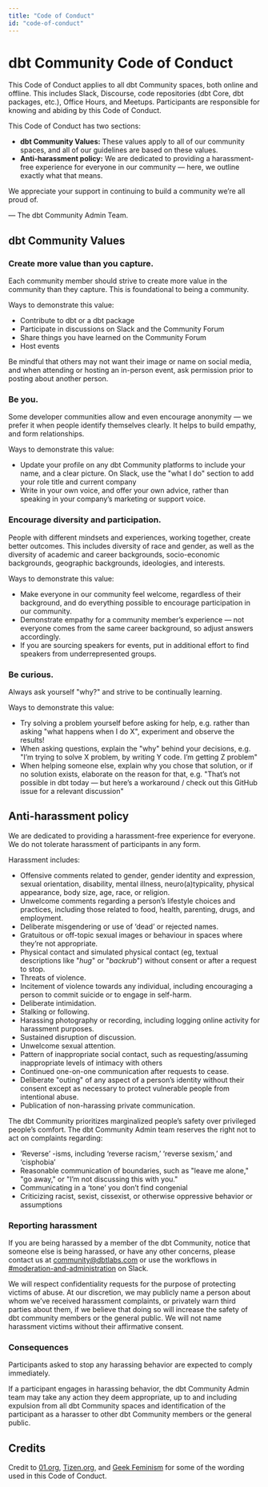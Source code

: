```yaml
---
title: "Code of Conduct"
id: "code-of-conduct"
---
```


# dbt Community Code of Conduct

This Code of Conduct applies to all dbt Community spaces, both online and offline. This includes Slack, Discourse, code repositories (dbt Core, dbt packages, etc.), Office Hours, and Meetups. Participants are responsible for knowing and abiding by this Code of Conduct.

This Code of Conduct has two sections:

- **dbt Community Values:** These values apply to all of our community spaces, and all of our guidelines are based on these values.
- **Anti-harassment policy:**  We are dedicated to providing a harassment-free experience for everyone in our community — here, we outline exactly what that means.

We appreciate your support in continuing to build a community we’re all proud of.

— The dbt Community Admin Team.

## dbt Community Values
### Create more value than you capture.

Each community member should strive to create more value in the community than they capture. This is foundational to being a community.

Ways to demonstrate this value:

- Contribute to dbt or a dbt package
- Participate in discussions on Slack and the Community Forum
- Share things you have learned on the Community Forum
- Host events

Be mindful that others may not want their image or name on social media, and when attending or hosting an in-person event, ask permission prior to posting about another person.

### Be you.

Some developer communities allow and even encourage anonymity — we prefer it when people identify themselves clearly. It helps to build empathy, and form relationships.

Ways to demonstrate this value:

- Update your profile on any dbt Community platforms to include your name, and a clear picture. On Slack, use the "what I do" section to add your role title and current company
- Write in your own voice, and offer your own advice, rather than speaking in your company’s marketing or support voice.

### Encourage diversity and participation.

People with different mindsets and experiences, working together, create better outcomes. This includes diversity of race and gender, as well as the diversity of academic and career backgrounds, socio-economic backgrounds, geographic backgrounds, ideologies, and interests.

Ways to demonstrate this value:

- Make everyone in our community feel welcome, regardless of their background, and do everything possible to encourage participation in our community.
- Demonstrate empathy for a community member’s experience — not everyone comes from the same career background, so adjust answers accordingly.
- If you are sourcing speakers for events, put in additional effort to find speakers from underrepresented groups.

### Be curious.

Always ask yourself "why?" and strive to be continually learning.

Ways to demonstrate this value:

- Try solving a problem yourself before asking for help, e.g. rather than asking "what happens when I do X", experiment and observe the results!
- When asking questions, explain the "why" behind your decisions, e.g. "I’m trying to solve X problem, by writing Y code. I’m getting Z problem"
- When helping someone else, explain why you chose that solution, or if no solution exists, elaborate on the reason for that, e.g. "That’s not possible in dbt today — but here’s a workaround / check out this GitHub issue for a relevant discussion"

## Anti-harassment policy

We are dedicated to providing a harassment-free experience for everyone. We do not tolerate harassment of participants in any form.

Harassment includes:

- Offensive comments related to gender, gender identity and expression, sexual orientation, disability, mental illness, neuro(a)typicality, physical appearance, body size, age, race, or religion.
- Unwelcome comments regarding a person’s lifestyle choices and practices, including those related to food, health, parenting, drugs, and employment.
- Deliberate misgendering or use of ‘dead’ or rejected names.
- Gratuitous or off-topic sexual images or behaviour in spaces where they’re not appropriate.
- Physical contact and simulated physical contact (eg, textual descriptions like "*hug*" or "*backrub*") without consent or after a request to stop.
- Threats of violence.
- Incitement of violence towards any individual, including encouraging a person to commit suicide or to engage in self-harm.
- Deliberate intimidation.
- Stalking or following.
- Harassing photography or recording, including logging online activity for harassment purposes.
- Sustained disruption of discussion.
- Unwelcome sexual attention.
- Pattern of inappropriate social contact, such as requesting/assuming inappropriate levels of intimacy with others
- Continued one-on-one communication after requests to cease.
- Deliberate "outing" of any aspect of a person’s identity without their consent except as necessary to protect vulnerable people from intentional abuse.
- Publication of non-harassing private communication.

The dbt Community prioritizes marginalized people’s safety over privileged people’s comfort. The dbt Community Admin team reserves the right not to act on complaints regarding:

- ‘Reverse’ -isms, including ‘reverse racism,’ ‘reverse sexism,’ and ‘cisphobia’
- Reasonable communication of boundaries, such as "leave me alone," "go away," or "I’m not discussing this with you."
- Communicating in a ‘tone’ you don’t find congenial
- Criticizing racist, sexist, cissexist, or otherwise oppressive behavior or assumptions

### Reporting harassment

If you are being harassed by a member of the dbt Community, notice that someone else is being harassed, or have any other concerns, please contact us at [community@dbtlabs.com](mailto:community@dbtlabs.com) or use the workflows in [#moderation-and-administration](https://getdbt.slack.com/archives/C02JJ8N822H) on Slack.

We will respect confidentiality requests for the purpose of protecting victims of abuse. At our discretion, we may publicly name a person about whom we’ve received harassment complaints, or privately warn third parties about them, if we believe that doing so will increase the safety of dbt community members or the general public. We will not name harassment victims without their affirmative consent.

### Consequences
Participants asked to stop any harassing behavior are expected to comply immediately.

If a participant engages in harassing behavior, the dbt Community Admin team may take any action they deem appropriate, up to and including expulsion from all dbt Community spaces and identification of the participant as a harasser to other dbt Community members or the general public.

## Credits

Credit to [01.org](https://01.org/community/participation-guidelines), [Tizen.org](https://www.tizen.org/community/guidelines), and [Geek Feminism](https://geekfeminism.wikia.org/wiki/Community_anti-harassment/Policy) for some of the wording used in this Code of Conduct.

